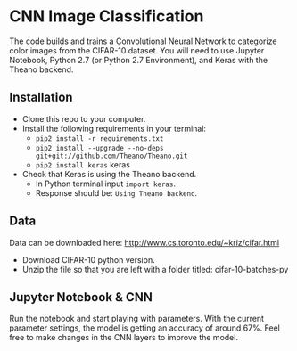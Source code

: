 # CNN Image Classification
The code builds and trains a Convolutional Neural Network to categorize color images from the CIFAR-10 dataset. You will need to use Jupyter Notebook, Python 2.7 (or Python 2.7 Environment), and Keras with the Theano backend. 

Installation
----------------------
* Clone this repo to your computer.
* Install the following requirements in your terminal:
    * `pip2 install -r requirements.txt`
    * `pip2 install --upgrade --no-deps git+git://github.com/Theano/Theano.git`
    * `pip2 install keras`
keras
* Check that Keras is using the Theano backend.
    * In Python terminal input `import keras`.
    * Response should be: `Using Theano backend`.

Data
----------------------
Data can be downloaded here:
http://www.cs.toronto.edu/~kriz/cifar.html
* Download CIFAR-10 python version.
* Unzip the file so that you are left with a folder titled: cifar-10-batches-py

Jupyter Notebook & CNN
----------------------
Run the notebook and start playing with parameters. With the current parameter settings, the model is getting an accuracy of around 67%. Feel free to make changes in the CNN layers to improve the model. 



